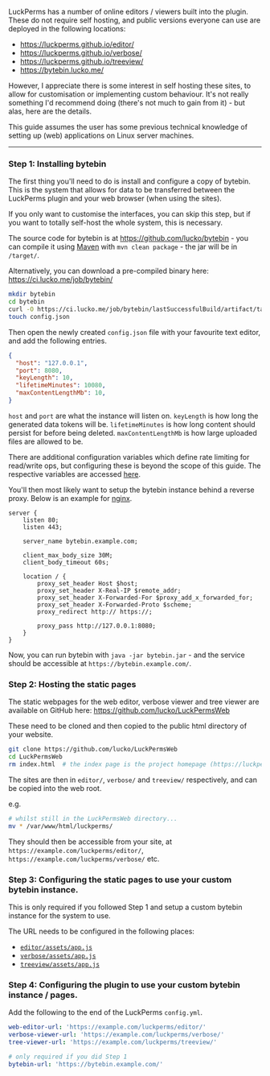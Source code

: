 LuckPerms has a number of online editors / viewers built into the plugin. These do not require self hosting, and public versions everyone can use are deployed in the following locations:

* https://luckperms.github.io/editor/
* https://luckperms.github.io/verbose/
* https://luckperms.github.io/treeview/
* https://bytebin.lucko.me/

However, I appreciate there is some interest in self hosting these sites, to allow for customisation or implementing custom behaviour. It's not really something I'd recommend doing (there's not much to gain from it) - but alas, here are the details.

This guide assumes the user has some previous technical knowledge of setting up (web) applications on Linux server machines.

___

### Step 1: Installing bytebin

The first thing you'll need to do is install and configure a copy of bytebin. This is the system that allows for data to be transferred between the LuckPerms plugin and your web browser (when using the sites).

If you only want to customise the interfaces, you can skip this step, but if you want to totally self-host the whole system, this is necessary.

The source code for bytebin is at https://github.com/lucko/bytebin - you can compile it using [Maven](https://maven.apache.org/) with `mvn clean package` - the jar will be in `/target/`.

Alternatively, you can download a pre-compiled binary here: https://ci.lucko.me/job/bytebin/

```bash
mkdir bytebin
cd bytebin
curl -O https://ci.lucko.me/job/bytebin/lastSuccessfulBuild/artifact/target/bytebin.jar
touch config.json
```

Then open the newly created `config.json` file with your favourite text editor, and add the following entries.

```json
{
  "host": "127.0.0.1",
  "port": 8080,
  "keyLength": 10,
  "lifetimeMinutes": 10080,
  "maxContentLengthMb": 10,
}
```

`host` and `port` are what the instance will listen on. `keyLength` is how long the generated data tokens will be. `lifetimeMinutes` is how long content should persist for before being deleted. `maxContentLengthMb` is how large uploaded files are allowed to be.

There are additional configuration variables which define rate limiting for read/write ops, but configuring these is beyond the scope of this guide. The respective variables are accessed [here](https://github.com/lucko/bytebin/blob/bf7b4dc2f8cdfd912b8acd71f0a347da3c481838/src/main/java/me/lucko/bytebin/Bytebin.java#L192-L200).

You'll then most likely want to setup the bytebin instance behind a reverse proxy. Below is an example for [nginx](https://www.nginx.com/).

```nginx
server {
    listen 80;
    listen 443;

    server_name bytebin.example.com;

    client_max_body_size 30M;
    client_body_timeout 60s;

    location / {
        proxy_set_header Host $host;
        proxy_set_header X-Real-IP $remote_addr;
        proxy_set_header X-Forwarded-For $proxy_add_x_forwarded_for;
        proxy_set_header X-Forwarded-Proto $scheme;
        proxy_redirect http:// https://;

        proxy_pass http://127.0.0.1:8080;
    }
}
```

Now, you can run bytebin with `java -jar bytebin.jar` - and the service should be accessible at `https://bytebin.example.com/`.

### Step 2: Hosting the static pages

The static webpages for the web editor, verbose viewer and tree viewer are available on GitHub here: https://github.com/lucko/LuckPermsWeb

These need to be cloned and then copied to the public html directory of your website.

```bash
git clone https://github.com/lucko/LuckPermsWeb
cd LuckPermsWeb
rm index.html  # the index page is the project homepage (https://luckperms.github.io/), you most likely won't want that :)
```

The sites are then in `editor/`, `verbose/` and `treeview/` respectively, and can be copied into the web root.

e.g.

```bash
# whilst still in the LuckPermsWeb directory...
mv * /var/www/html/luckperms/
```

They should then be accessible from your site, at `https://example.com/luckperms/editor/`, `https://example.com/luckperms/verbose/` etc.

### Step 3: Configuring the static pages to use your custom bytebin instance.

This is only required if you followed Step 1 and setup a custom bytebin instance for the system to use.

The URL needs to be configured in the following places:

* [`editor/assets/app.js`](https://github.com/lucko/LuckPermsWeb/blob/master/editor/assets/app.js#L1)
* [`verbose/assets/app.js`](https://github.com/lucko/LuckPermsWeb/blob/master/verbose/assets/app.js#L1)
* [`treeview/assets/app.js`](https://github.com/lucko/LuckPermsWeb/blob/master/treeview/assets/app.js#L1)

### Step 4: Configuring the plugin to use your custom bytebin instance / pages.

Add the following to the end of the LuckPerms `config.yml`.

```yml
web-editor-url: 'https://example.com/luckperms/editor/'
verbose-viewer-url: 'https://example.com/luckperms/verbose/'
tree-viewer-url: 'https://example.com/luckperms/treeview/'

# only required if you did Step 1
bytebin-url: 'https://bytebin.example.com/'
```
